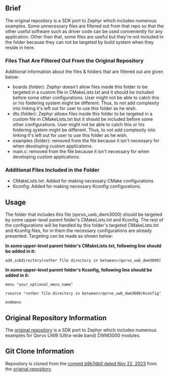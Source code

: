 ## Brief
The original repository is a SDK port to Zephyr which includes numerous examples. Some unnecessary files are filtered out from that repo so that the other useful software such as driver code can be used conveniently for any application. Other than that, some files are useful but they're not included in the folder because they can not be targeted by build system when they reside in here. 

### Files That Are Filtered Out From the Original Repository
Additional information about the files & folders that are filtered out are given below:
- boards (folder): Zephyr doesn't allow files inside this folder to be  targeted in a custom file in CMakeLists.txt and it should be included before some other configurations. User might not be able to catch this or his foldering system might be different. Thus, to not add complexity into linking it's left out for user to use this folder as he wish.
- dts (folder): Zephyr allows files inside this folder to be  targeted in a custom file in CMakeLists.txt but it should be included before some other configurations. User might not be able to catch this or his foldering system might be different. Thus, to not add complexity into linking it's left out for user to use this folder as he wish.
- examples (folder): removed from the file because it isn't necessary for when developing custom applications.
- main.c: removed from the file because it isn't necessary for when developing custom applications.

### Additional Files Included in the Folder
- CMakeLists.txt: Added for making necessary CMake configurations.
- Kconfig: Added for making necessary Kconfig configurations.

## Usage
The folder that includes this file (qorvo_uwb_dwm3000) should be targeted by some upper-level parent folder's CMakeLists.txt and Kconfig. The rest of the configurations will be handled by this folder's targeted CMakeLists.txt and Kconfig files, for in them the necessary configurations are already presented.
Targeting can be made as shown below:

**In some upper-level parent folder's CMakeLists.txt, following line should be added in it:**

```
add_subdirectory(<other file directory in between>/qorvo_uwb_dwm3000)

```

**In some upper-level parent folder's Kconfig, following line should be added in it:**

```
menu "your_optional_menu_name"

rsource "<other file directory in between>/qorvo_uwb_dwm3000/Kconfig"
 
endmenu

```

## Original Repository Information
The [original repository][original_repository] is a SDK port to Zephyr which includes numerous examples for Qorvo UWB (Ultra-wide band) DWM3000 modules.

## Git Clone Information
Repository is cloned from the [commit b9b7db0 dated Nov 22, 2023][commit_b9b7db0] from the [original repository][original_repository].

[commit_b9b7db0]: https://github.com/foldedtoad/dwm3000/commit/b9b7db0289ea1af9e29243783264b05a8db7eb1c
[original_repository]: https://github.com/foldedtoad/dwm3000